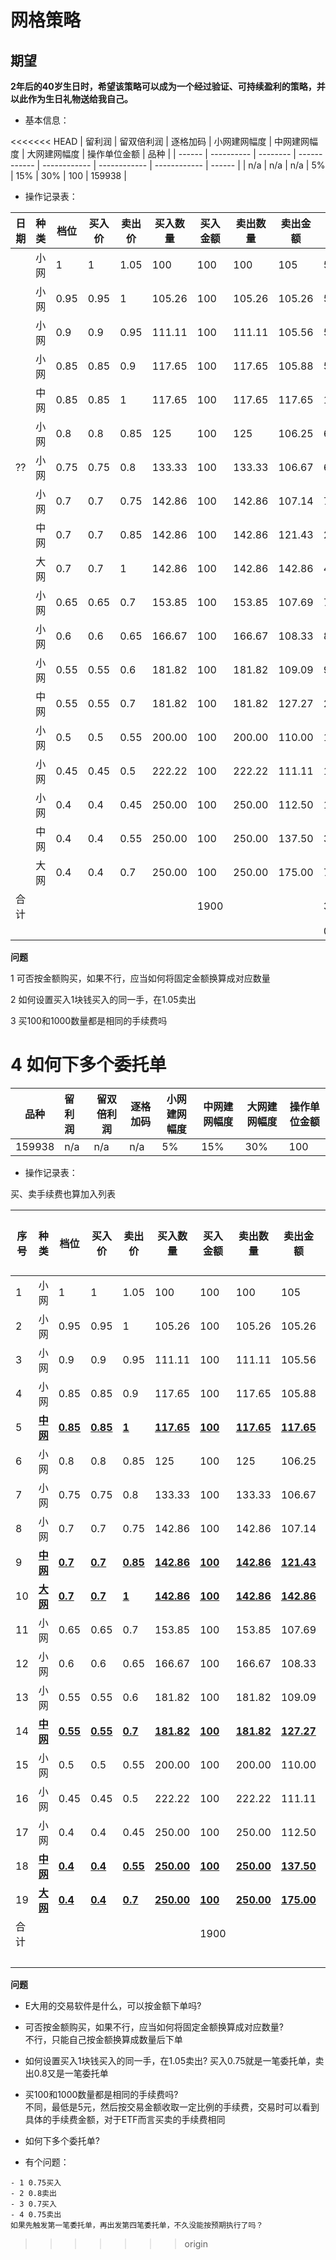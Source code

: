# 网格策略

## 期望

**2年后的40岁生日时，希望该策略可以成为一个经过验证、可持续盈利的策略，并以此作为生日礼物送给我自己。**

- 基本信息：

<<<<<<< HEAD
| 留利润 | 留双倍利润 | 逐格加码 | 小网建网幅度 | 中网建网幅度 | 大网建网幅度 | 操作单位金额 | 品种   |
| ------ | ---------- | -------- | ------------ | ------------ | ------------ | ------------ | ------ |
| n/a    | n/a        | n/a      | 5%           | 15%          | 30%          | 100          | 159938 |

- 操作记录表：

| 日期 | 种类 | 档位 | 买入价 | 卖出价 | 买入数量 | 买入金额 | 卖出数量 | 卖出金额 | 盈利金额 | 盈利比例 |
| ---- | ---- | ---- | ------ | ------ | -------- | -------- | -------- | -------- | -------- | -------- |
|      | 小网 | 1    | 1      | 1.05   | 100      | 100      | 100      | 105      | 5        | 5.00%    |
|      | 小网 | 0.95 | 0.95   | 1      | 105.26   | 100      | 105.26   | 105.26   | 5.26     | 5.26%    |
|      | 小网 | 0.9  | 0.9    | 0.95   | 111.11   | 100      | 111.11   | 105.56   | 5.56     | 5.56%    |
|      | 小网 | 0.85 | 0.85   | 0.9    | 117.65   | 100      | 117.65   | 105.88   | 5.88     | 5.88%    |
|      | 中网 | 0.85 | 0.85   | 1      | 117.65   | 100      | 117.65   | 117.65   | 17.65    | 17.65%   |
|      | 小网 | 0.8  | 0.8    | 0.85   | 125      | 100      | 125      | 106.25   | 6.25     | 6.25%    |
| ??   | 小网 | 0.75 | 0.75   | 0.8    | 133.33   | 100      | 133.33   | 106.67   | 6.67     | 6.67%    |
|      | 小网 | 0.7  | 0.7    | 0.75   | 142.86   | 100      | 142.86   | 107.14   | 7.14     | 7.14%    |
|      | 中网 | 0.7  | 0.7    | 0.85   | 142.86   | 100      | 142.86   | 121.43   | 21.43    | 21.43%   |
|      | 大网 | 0.7  | 0.7    | 1      | 142.86   | 100      | 142.86   | 142.86   | 42.86    | 42.86%   |
|      | 小网 | 0.65 | 0.65   | 0.7    | 153.85   | 100      | 153.85   | 107.69   | 7.69     | 7.69%    |
|      | 小网 | 0.6  | 0.6    | 0.65   | 166.67   | 100      | 166.67   | 108.33   | 8.33     | 8.33%    |
|      | 小网 | 0.55 | 0.55   | 0.6    | 181.82   | 100      | 181.82   | 109.09   | 9.09     | 9.09%    |
|      | 中网 | 0.55 | 0.55   | 0.7    | 181.82   | 100      | 181.82   | 127.27   | 27.27    | 27.27%   |
|      | 小网 | 0.5  | 0.5    | 0.55   | 200.00   | 100      | 200.00   | 110.00   | 10.00    | 10.00%   |
|      | 小网 | 0.45 | 0.45   | 0.5    | 222.22   | 100      | 222.22   | 111.11   | 11.11    | 11.11%   |
|      | 小网 | 0.4  | 0.4    | 0.45   | 250.00   | 100      | 250.00   | 112.50   | 12.50    | 12.50%   |
|      | 中网 | 0.4  | 0.4    | 0.55   | 250.00   | 100      | 250.00   | 137.50   | 37.50    | 37.50%   |
|      | 大网 | 0.4  | 0.4    | 0.7    | 250.00   | 100      | 250.00   | 175.00   | 75.00    | 75.00%   |
| 合计 |      |      |        |        |          | 1900     |          |          | 322.19   |          |
|      |      |      |        |        |          |          |          |          | 0.17     |          |



**问题**

1 可否按金额购买，如果不行，应当如何将固定金额换算成对应数量  

2 如何设置买入1块钱买入的同一手，在1.05卖出  

3 买100和1000数量都是相同的手续费吗  

4 如何下多个委托单
=======
| 品种   | 留利润 | 留双倍利润 | 逐格加码 | 小网建网幅度 | 中网建网幅度 | 大网建网幅度 | 操作单位金额 |
| ------ | :----- | ---------- | -------- | ------------ | ------------ | ------------ | ------------ |
| 159938 | n/a    | n/a        | n/a      | 5%           | 15%          | 30%          | 100          |

- 操作记录表：

买、卖手续费也算加入列表


| 序号 | 种类            | 档位            | 买入价          | 卖出价          | 买入数量          | 买入金额       | 卖出数量          | 卖出金额          | 盈利金额         | 盈利比例          | 买入日期 | 卖出日期 |
| ---- | --------------- | --------------- | --------------- | --------------- | ----------------- | -------------- | ----------------- | ----------------- | ---------------- | ----------------- | -------- | -------- |
| 1    | 小网            | 1               | 1               | 1.05            | 100               | 100            | 100               | 105               | 5                | 5.00%             |          |          |
| 2    | 小网            | 0.95            | 0.95            | 1               | 105.26            | 100            | 105.26            | 105.26            | 5.26             | 5.26%             |          |          |
| 3    | 小网            | 0.9             | 0.9             | 0.95            | 111.11            | 100            | 111.11            | 105.56            | 5.56             | 5.56%             |          |          |
| 4    | 小网            | 0.85            | 0.85            | 0.9             | 117.65            | 100            | 117.65            | 105.88            | 5.88             | 5.88%             |          |          |
| 5    | <u>**中网**</u> | <u>**0.85**</u> | <u>**0.85**</u> | <u>**1**</u>    | <u>**117.65**</u> | <u>**100**</u> | <u>**117.65**</u> | <u>**117.65**</u> | <u>**17.65**</u> | <u>**17.65%**</u> |          |          |
| 6    | 小网            | 0.8             | 0.8             | 0.85            | 125               | 100            | 125               | 106.25            | 6.25             | 6.25%             |          |          |
| 7    | 小网            | 0.75            | 0.75            | 0.8             | 133.33            | 100            | 133.33            | 106.67            | 6.67             | 6.67%             |          |          |
| 8    | 小网            | 0.7             | 0.7             | 0.75            | 142.86            | 100            | 142.86            | 107.14            | 7.14             | 7.14%             |          |          |
| 9    | <u>**中网**</u> | <u>**0.7**</u>  | <u>**0.7**</u>  | <u>**0.85**</u> | <u>**142.86**</u> | <u>**100**</u> | <u>**142.86**</u> | <u>**121.43**</u> | <u>**21.43**</u> | <u>**21.43%**</u> |          |          |
| 10   | <u>**大网**</u> | <u>**0.7**</u>  | <u>**0.7**</u>  | <u>**1**</u>    | <u>**142.86**</u> | <u>**100**</u> | <u>**142.86**</u> | <u>**142.86**</u> | <u>**42.86**</u> | <u>**42.86%**</u> |          |          |
| 11   | 小网            | 0.65            | 0.65            | 0.7             | 153.85            | 100            | 153.85            | 107.69            | 7.69             | 7.69%             |          |          |
| 12   | 小网            | 0.6             | 0.6             | 0.65            | 166.67            | 100            | 166.67            | 108.33            | 8.33             | 8.33%             |          |          |
| 13   | 小网            | 0.55            | 0.55            | 0.6             | 181.82            | 100            | 181.82            | 109.09            | 9.09             | 9.09%             |          |          |
| 14   | <u>**中网**</u> | <u>**0.55**</u> | <u>**0.55**</u> | <u>**0.7**</u>  | <u>**181.82**</u> | <u>**100**</u> | <u>**181.82**</u> | <u>**127.27**</u> | <u>**27.27**</u> | <u>**27.27%**</u> |          |          |
| 15   | 小网            | 0.5             | 0.5             | 0.55            | 200.00            | 100            | 200.00            | 110.00            | 10.00            | 10.00%            |          |          |
| 16   | 小网            | 0.45            | 0.45            | 0.5             | 222.22            | 100            | 222.22            | 111.11            | 11.11            | 11.11%            |          |          |
| 17   | 小网            | 0.4             | 0.4             | 0.45            | 250.00            | 100            | 250.00            | 112.50            | 12.50            | 12.50%            |          |          |
| 18   | <u>**中网**</u> | <u>**0.4**</u>  | <u>**0.4**</u>  | <u>**0.55**</u> | <u>**250.00**</u> | <u>**100**</u> | <u>**250.00**</u> | <u>**137.50**</u> | <u>**37.50**</u> | <u>**37.50%**</u> |          |          |
| 19   | <u>**大网**</u> | <u>**0.4**</u>  | <u>**0.4**</u>  | <u>**0.7**</u>  | <u>**250.00**</u> | <u>**100**</u> | <u>**250.00**</u> | <u>**175.00**</u> | <u>**75.00**</u> | <u>**75.00%**</u> |          |          |
| 合计 |                 |                 |                 |                 |                   | 1900           |                   |                   | 322.19           |                   |          |          |
|      |                 |                 |                 |                 |                   |                |                   |                   | 0.17             |                   |          |          |

**问题**
- E大用的交易软件是什么，可以按金额下单吗?

- 可否按金额购买，如果不行，应当如何将固定金额换算成对应数量?  
  不行，只能自己按金额换算成数量后下单
- 如何设置买入1块钱买入的同一手，在1.05卖出?
  买入0.75就是一笔委托单，卖出0.8又是一笔委托单
- 买100和1000数量都是相同的手续费吗?  
  不同，最低是5元，然后按交易金额收取一定比例的手续费，交易时可以看到具体的手续费金额，对于ETF而言买卖的手续费相同
- 如何下多个委托单?

- 有个问题：
```
- 1 0.75买入
- 2 0.8卖出
- 3 0.7买入
- 4 0.75卖出
如果先触发第一笔委托单，再出发第四笔委托单，不久没能按预期执行了吗？
```
>>>>>>> origin
